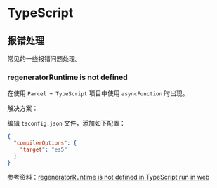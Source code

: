 # TypeScript


## 报错处理

常见的一些报错问题处理。

### regeneratorRuntime is not defined 

在使用 `Parcel + TypeScript` 项目中使用 `asyncFunction` 时出现。

解决方案：

编辑 `tsconfig.json` 文件，添加如下配置：

``` json
{
  "compilerOptions": {
    "target": "es5"
  }
}
```

参考资料：[regeneratorRuntime is not defined in TypeScript run in web](https://stackoverflow.com/questions/51262244/regeneratorruntime-is-not-defined-in-typescript-run-in-web)
